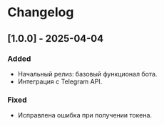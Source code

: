 # Changelog

## [1.0.0] - 2025-04-04
### Added
- Начальный релиз: базовый функционал бота.
- Интеграция с Telegram API.

### Fixed
- Исправлена ошибка при получении токена.
